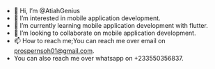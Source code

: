 - 👋 Hi, I’m @AtiahGenius
- 👀 I’m interested in mobile application development.
- 🌱 I’m currently learning mobile application development with flutter.
- 💞️ I’m looking to collaborate on mobile application development.
- 📫 How to reach me;You can reach me over email on prospernsoh01@gmail.com.
- You can also reach me over whatsapp on +233550356837.

<!---
AtiahGenius/AtiahGenius is a ✨ special ✨ repository because its `README.md` (this file) appears on your GitHub profile.
You can click the Preview link to take a look at your changes.
--->
